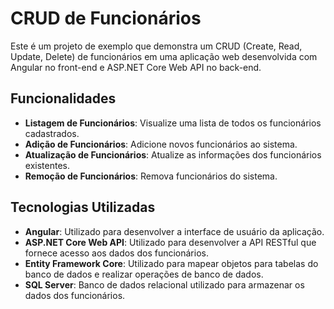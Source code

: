 # CRUD de Funcionários

Este é um projeto de exemplo que demonstra um CRUD (Create, Read, Update, Delete) de funcionários em uma aplicação web desenvolvida com Angular no front-end e ASP.NET Core Web API no back-end.

## Funcionalidades

- **Listagem de Funcionários**: Visualize uma lista de todos os funcionários cadastrados.
- **Adição de Funcionários**: Adicione novos funcionários ao sistema.
- **Atualização de Funcionários**: Atualize as informações dos funcionários existentes.
- **Remoção de Funcionários**: Remova funcionários do sistema.

## Tecnologias Utilizadas

- **Angular**: Utilizado para desenvolver a interface de usuário da aplicação.
- **ASP.NET Core Web API**: Utilizado para desenvolver a API RESTful que fornece acesso aos dados dos funcionários.
- **Entity Framework Core**: Utilizado para mapear objetos para tabelas do banco de dados e realizar operações de banco de dados.
- **SQL Server**: Banco de dados relacional utilizado para armazenar os dados dos funcionários.

